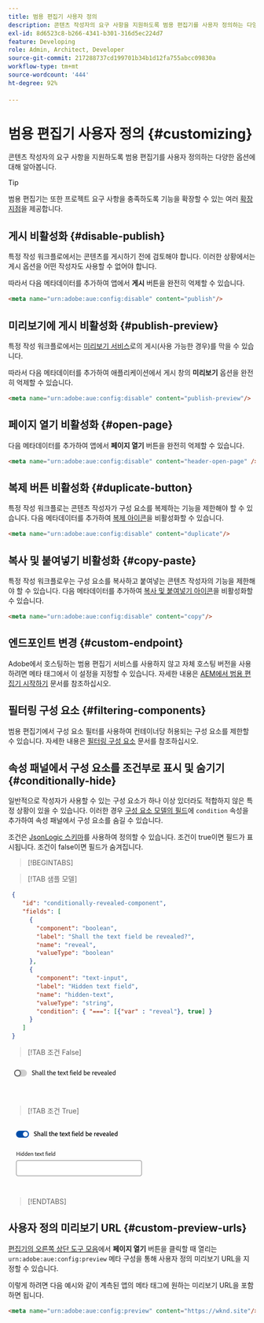 ```yaml
---
title: 범용 편집기 사용자 정의
description: 콘텐츠 작성자의 요구 사항을 지원하도록 범용 편집기를 사용자 정의하는 다양한 옵션에 대해 알아봅니다.
exl-id: 8d6523c8-b266-4341-b301-316d5ec224d7
feature: Developing
role: Admin, Architect, Developer
source-git-commit: 217288737cd199701b34b1d12fa755abcc09830a
workflow-type: tm+mt
source-wordcount: '444'
ht-degree: 92%

---
```



# 범용 편집기 사용자 정의 {#customizing}

콘텐츠 작성자의 요구 사항을 지원하도록 범용 편집기를 사용자 정의하는 다양한 옵션에 대해 알아봅니다.

>[!TIP]
>
>범용 편집기는 또한 프로젝트 요구 사항을 충족하도록 기능을 확장할 수 있는 여러 [확장 지점](/help/implementing/universal-editor/extending.md)을 제공합니다.

## 게시 비활성화 {#disable-publish}

특정 작성 워크플로에서는 콘텐츠를 게시하기 전에 검토해야 합니다. 이러한 상황에서는 게시 옵션을 어떤 작성자도 사용할 수 없어야 합니다.

따라서 다음 메타데이터를 추가하여 앱에서 **게시** 버튼을 완전히 억제할 수 있습니다.

```html
<meta name="urn:adobe:aue:config:disable" content="publish"/>
```

## 미리보기에 게시 비활성화 {#publish-preview}

특정 작성 워크플로에서는 [미리보기 서비스](/help/sites-cloud/authoring/sites-console/previewing-content.md)로의 게시(사용 가능한 경우)를 막을 수 있습니다.

따라서 다음 메타데이터를 추가하여 애플리케이션에서 게시 창의 **미리보기** 옵션을 완전히 억제할 수 있습니다.

```html
<meta name="urn:adobe:aue:config:disable" content="publish-preview"/>
```

## 페이지 열기 비활성화 {#open-page}

다음 메타데이터를 추가하여 앱에서 **페이지 열기** 버튼을 완전히 억제할 수 있습니다.

```html
<meta name="urn:adobe:aue:config:disable" content="header-open-page" />
```

## 복제 버튼 비활성화 {#duplicate-button}

특정 작성 워크플로는 콘텐츠 작성자가 구성 요소를 복제하는 기능을 제한해야 할 수 있습니다. 다음 메타데이터를 추가하여 [복제 아이콘](/help/sites-cloud/authoring/universal-editor/navigation.md#duplicate)을 비활성화할 수 있습니다.

```html
<meta name="urn:adobe:aue:config:disable" content="duplicate"/>
```

## 복사 및 붙여넣기 비활성화 {#copy-paste}

특정 작성 워크플로우는 구성 요소를 복사하고 붙여넣는 콘텐츠 작성자의 기능을 제한해야 할 수 있습니다. 다음 메타데이터를 추가하여 [복사 및 붙여넣기 아이콘](/help/sites-cloud/authoring/universal-editor/authoring.md#copy-paste)을 비활성화할 수 있습니다.

```html
<meta name="urn:adobe:aue:config:disable" content="copy"/>
```

## 엔드포인트 변경 {#custom-endpoint}

Adobe에서 호스팅하는 범용 편집기 서비스를 사용하지 않고 자체 호스팅 버전을 사용하려면 메타 태그에서 이 설정을 지정할 수 있습니다. 자세한 내용은 [AEM에서 범용 편집기 시작하기](/help/implementing/universal-editor/getting-started.md##configuration-settings) 문서를 참조하십시오.

## 필터링 구성 요소 {#filtering-components}

범용 편집기에서 구성 요소 필터를 사용하여 컨테이너당 허용되는 구성 요소를 제한할 수 있습니다. 자세한 내용은 [필터링 구성 요소](/help/implementing/universal-editor/filtering.md) 문서를 참조하십시오.

## 속성 패널에서 구성 요소를 조건부로 표시 및 숨기기 {#conditionally-hide}

일반적으로 작성자가 사용할 수 있는 구성 요소가 하나 이상 있더라도 적합하지 않은 특정 상황이 있을 수 있습니다. 이러한 경우 [구성 요소 모델의 필드](/help/implementing/universal-editor/field-types.md#fields)에 `condition` 속성을 추가하여 속성 패널에서 구성 요소를 숨길 수 있습니다.

조건은 [JsonLogic 스키마](https://jsonlogic.com/)를 사용하여 정의할 수 있습니다. 조건이 true이면 필드가 표시됩니다. 조건이 false이면 필드가 숨겨집니다.

>[!BEGINTABS]

>[!TAB 샘플 모델]

```json
 {
    "id": "conditionally-revealed-component",
    "fields": [
      {
        "component": "boolean",
        "label": "Shall the text field be revealed?",
        "name": "reveal",
        "valueType": "boolean"
      },
      {
        "component": "text-input",
        "label": "Hidden text field",
        "name": "hidden-text",
        "valueType": "string",
        "condition": { "===": [{"var" : "reveal"}, true] }
      }
    ]
 }
```

>[!TAB 조건 False]

![숨겨진 텍스트 필드](assets/hidden.png)

>[!TAB 조건 True]

![표시된 텍스트 필드](assets/shown.png)

>[!ENDTABS]

## 사용자 정의 미리보기 URL {#custom-preview-urls}

[편집기의 오른쪽 상단 도구 모음](/help/sites-cloud/authoring/universal-editor/navigation.md#universal-editor-toolbar)에서 **페이지 열기** 버튼을 클릭할 때 열리는 `urn:adobe:aue:config:preview` 메타 구성을 통해 사용자 정의 미리보기 URL을 지정할 수 있습니다.

이렇게 하려면 다음 예시와 같이 계측된 앱의 메타 태그에 원하는 미리보기 URL을 포함하면 됩니다.

```html
<meta name="urn:adobe:aue:config:preview" content="https://wknd.site"/>
```
